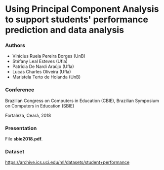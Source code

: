 # Using Principal Component Analysis to support students' performance prediction and data analysis

### Authors

- Vinícius Ruela Pereira Borges (UnB)
- Stéfany Leal Esteves (Ufla)
- Patrícia De Nardi Araújo (Ufla)
- Lucas Charles Oliveira (Ufla)
- Maristela Terto de Holanda (UnB)

### Conference

Brazilian Congress on Computers in Education (CBIE), Brazilian Symposium on Computers in Education (SBIE)

Fortaleza, Ceará, 2018

### Presentation

File **sbie2018.pdf**.

### Dataset

https://archive.ics.uci.edu/ml/datasets/student+performance

